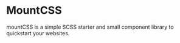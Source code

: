 # MountCSS
mountCSS is a simple SCSS starter and small component library to quickstart your websites.